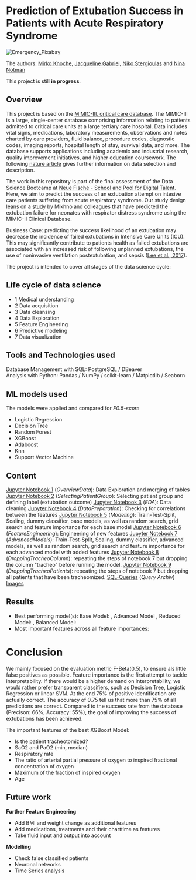 # Prediction of Extubation Success in Patients with Acute Respiratory Syndrome 

![Emergency_Pixabay](https://user-images.githubusercontent.com/67256213/99786324-a019f100-2b1e-11eb-9d97-84e3a76a71dc.png)

The authors: [Mirko Knoche](https://github.com/CrazyBigFoot), [Jacqueline Gabriel](https://github.com/gabriel-hd73), [Niko Stergioulas](https://github.com/stervet) and [Nina Notman](https://github.com/NinaNotman)

This project is still **in progress**.

## Overview 

This project is based on the [MIMIC-III, critical care database](https://mimic.physionet.org/). The MIMIC-III is a large, single-center database comprising information relating to patients admitted to critical care units at a large tertiary care hospital. Data includes vital signs, medications, laboratory measurements, observations and notes charted by care providers, fluid balance, procedure codes, diagnostic codes, imaging reports, hospital length of stay, survival data, and more. The database supports applications including academic and industrial research, quality improvement initiatives, and higher education coursework. The following [nature article](https://www.nature.com/articles/sdata201635) gives further information on data selection and description. 

The work in this repository is part of the final assessment of the Data Science Bootcamp at [Neue Fische - School and Pool for Digital Talent](https://www.neuefische.de/). Here, we aim to predict the success of an extubation attempt on intesive care patients suffering from acute respiratory syndrome. Our study design leans on a [study](https://pubmed.ncbi.nlm.nih.gov/23367074/) by Mikhno and colleagues that have predicted the extubation failure for neonates with respirator distress syndrome using the MIMIC-II Clinical Database. 

Business Case: predicting the success likelihood of an extubation may decrease the incidence of failed extubations in Intensive Care Units (ICU). This may significantly contribute to patients health as failed extubations are associated with an increased risk of following unplanned extubations, the use of noninvasive ventilation postextubation, and sepsis ([Lee et al., 2017](https://www.ncbi.nlm.nih.gov/pmc/articles/PMC5363101/)). 

The project is intended to cover all stages of the data science cycle:

## Life cycle of data science

- 1 Medical understanding
- 2 Data acquisition
- 3 Data cleansing
- 4 Data Exploration
- 5 Feature Engineering
- 6 Predictive modeling
- 7 Data visualization

## Tools and Technologies used 
Database Management with SQL: PostgreSQL / DBeaver  
Analysis with Python: Pandas / NumPy / scikit-learn / Matplotlib / Seaborn 

## ML models used
The models were applied and compared for *F0.5-score* 

- Logistic Regression
- Decision Tree
- Random Forest
- XGBoost 
- Adaboost 
- Knn
- Support Vector Machine
 
## Content
[Jupyter Notebook 1](https://github.com/CrazyBigFoot/mimic3/blob/main/01_OverviewData.ipynb) (*OverviewData*): Data Exploration and merging of tables 
[Jupyter Notebook 2](https://github.com/CrazyBigFoot/mimic3/blob/main/02_SelectingPatientgroupFeaturesLabel.ipynb) (*SelectingPatientGroup*): Selecting patient group and defining label (extubation outcome)
[Jupyter Notebook 3](https://github.com/CrazyBigFoot/mimic3/blob/main/03_EDA_mimic.ipynb) (*EDA*): Data cleaning 
[Jupyter Notebook 4](https://github.com/CrazyBigFoot/mimic3/blob/main/04_EDA_and_Preperation_Modelling.ipynb) (*DataPreparation*): Checking for correlations between the features 
[Jupyter Notebook 5](https://github.com/CrazyBigFoot/mimic3/blob/main/05_Modeling.ipynb) (*Modeling*): Train-Test-Split, Scaling, dummy classifier, base models, as well as random search, grid search and feature importance for each base model 
[Jupyter Notebook 6](https://github.com/CrazyBigFoot/mimic3/blob/main/06_Feature_engineering_Advanced_model.ipynb) (*FeatureEngineering*): Engineering of new features 
[Jupyter Notebook 7](https://github.com/CrazyBigFoot/mimic3/blob/main/07_Advanced_Model.ipynb) (*AdvancedModels*): Train-Test-Split, Scaling, dummy classifier, advanced models, as well as random search, grid search and feature importance for each advanced model with added features
[Jupyter Notebook 8](https://github.com/CrazyBigFoot/mimic3/blob/main/08_Model-without_tracheo_column.ipynb) (*DroppingTracheoColumn*): repeating the steps of notebook 7 but dropping the column "tracheo" before running the model.
[Jupyter Notebook 9](https://github.com/CrazyBigFoot/mimic3/blob/main/09_Model_without_tracheo_rows.ipynb) (*DroppingTracheoPatients*): repeating the steps of notebook 7 but dropping all patients that have been tracheomized.
[SQL-Queries](https://github.com/CrazyBigFoot/mimic3/tree/main/sql) (*Query Archiv*)
[Images](https://github.com/CrazyBigFoot/mimic3/tree/main/images)

## Results
- Best performing model(s): Base Model: , Advanced Model , Reduced Model: , Balanced Model:  
- Most important features across all feature importances: 

# Conclusion
We mainly focused on the evaluation metric F-Beta(0.5), to ensure als little false positives as possible. Feature importance is the first attempt to tackle interpretability. If there would be a higher demand on interpretability, we would rather prefer transparent classifiers, such as Decision Tree, Logistic Regression or linear SVM.
At the end 75% of positive identification are actually correct. The accuracy of 0.75 tell us that more than 75% of all predictions are correct. Compared to the success rate from the database (Precison: 66%, Accuracy: 55%), the goal of improving the success of extubations has been achieved.

The important features of the best XGBoost Model:  
- Is the patient tracheotomized?
- SaO2 and PaO2 (min, median)
- Respiratory rate
- The ratio of arterial partial pressure of oxygen to inspired fractional concentration of oxygen
- Maximum of the fraction of inspired oxygen
- Age

## Future work
**Further Feature Engineering**
- Add BMI and weight change as additional features
- Add medications, treatments and their charttime as features
- Take fluid input and output into account

**Modelling**
- Check false classified patients
- Neuronal networks
- Time Series analysis
